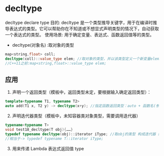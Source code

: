 # decltype
decltype
 declare type
目的:
  decltype 是一个类型推导关键字，用于在编译时推导表达式的类型。它可以帮助你在不知道或不想显式声明类型的情况下，自动获取一个表达式的类型。
使用场景:
  用于确定变量、表达式、函数返回值等的类型。

+ decltype(对象名) :取对象的类型
```cpp
map<string,float> coll;
decltype(coll)::value_type elem; //取对象的类型，并以该类型定义一个新变量elem
//C++11之前:map<string,float>::value_type elem;
```

## 应用
1. 声明一个返回类型（模板中，返回类型未定，要根据输入确定返回类型）：
```cpp
template<typename T1, typename T2>
auto add(T1 x, T2 y) -> decltype(x+y); //指定函数返回类型：auto + 函数名(参数列表)-> 返回类型  
```

2. 声明迭代器类型（模板中，未知容器类对象类型，需要调用迭代器）
```cpp
typename<typename T>
void test18_decltype(T obj){……}
typedef typename decltype(obj)::iterator iType; //取obj的类型 构成迭代器 给这个迭代器一个别名iType
//相当于-> typedef typename T::iterator iType;
```

3. 用来传递 Lambda 表达式返回值 type

[](../图片/新特性_7.png)





